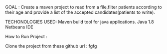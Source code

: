 GOAL :
Create a maven project to read from a file,filter patients according to their age and provide a list of the accepted candidates(patients to write).

TECHONOLOGIES USED:
Maven build tool for java applications.
Java 1.8
Netbeans IDE

How to Run Project :

Clone the project from these github  url : 
fgfg